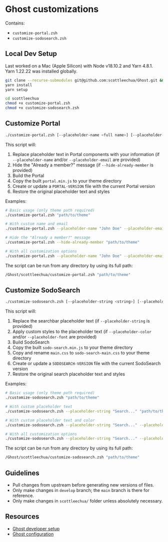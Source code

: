 # Ghost customizations

Contains:
- `customize-portal.zsh`
- `customize-sodosearch.zsh`

## Local Dev Setup
Last worked on a Mac (Apple Silicon) with Node v18.10.2 and Yarn 4.8.1. Yarn 1.22.22 was installed globally.

```bash
git clone --recurse-submodules git@github.com:scottleechua/Ghost.git && cd Ghost
yarn install
yarn setup

cd scottleechua
chmod +x customize-portal.zsh
chmod +x customize-sodosearch.zsh
```

## Customize Portal

```bash
./customize-portal.zsh [--placeholder-name <full name>] [--placeholder-email <email>] [--hide-already-member] <path/to/theme>
```

This script will:
1. Replace placeholder text in Portal components with your information (if `--placeholder-name` and/or `--placeholder-email` are provided)
2. Hide the "Already a member?" message (if `--hide-already-member` is provided)
3. Build the Portal
4. Copy the built `portal.min.js` to your theme directory
5. Create or update a `PORTAL-VERSION` file with the current Portal version
6. Restore the original placeholder text and styles

Examples:
```bash
# Basic usage (only theme path required)
./customize-portal.zsh "path/to/theme"

# With custom name and email
./customize-portal.zsh --placeholder-name "John Doe" --placeholder-email "john@example.com" "path/to/theme"

# Hide the "Already a member?" message
./customize-portal.zsh --hide-already-member "path/to/theme"

# With all customization options
./customize-portal.zsh --placeholder-name "John Doe" --placeholder-email "john@example.com" --hide-already-member "path/to/theme"
```

The script can be run from any directory by using its full path:

```bash
/Ghost/scottleechua/customize-portal.zsh "path/to/theme"
```

## Customize SodoSearch

```bash
./customize-sodosearch.zsh [--placeholder-string <string>] [--placeholder-color <hexcode>] [--placeholder-font <list of fonts>] <path/to/theme>
```

This script will:
1. Replace the searchbar placeholder text (if `--placeholder-string` is provided)
2. Apply custom styles to the placeholder text (if `--placeholder-color` and/or `--placeholder-font` are provided)
3. Build SodoSearch
4. Copy the built `sodo-search.min.js` to your theme directory
5. Copy and rename `main.css` to `sodo-search-main.css` to your theme directory
6. Create or update a `SODOSEARCH-VERSION` file with the current SodoSearch version
7. Restore the original search placeholder text and styles

Examples:
```bash
# Basic usage (only theme path required)
./customize-sodosearch.zsh "path/to/theme"

# With custom placeholder text
./customize-sodosearch.zsh --placeholder-string "Search..." "path/to/theme"

# With custom placeholder text and color
./customize-sodosearch.zsh --placeholder-string "Search..." --placeholder-color "#6B7280" "path/to/theme"

# With all customization options
./customize-sodosearch.zsh --placeholder-string "Search..." --placeholder-color "#6B7280" --placeholder-font "'Arial, sans-serif'" "path/to/theme"
```

The script can be run from any directory by using its full path:

```bash
/Ghost/scottleechua/customize-sodosearch.zsh "path/to/theme"
```

## Guidelines
- Pull changes from upstream before generating new versions of files.
- Only make changes in `develop` branch; the `main` branch is there for reference.
- Only make changes in `scottleechua/` folder unless absolutely necessary.

## Resources
- [Ghost developer setup](https://ghost.org/docs/install/source/)
- [Ghost configuration](https://ghost.org/docs/config/)